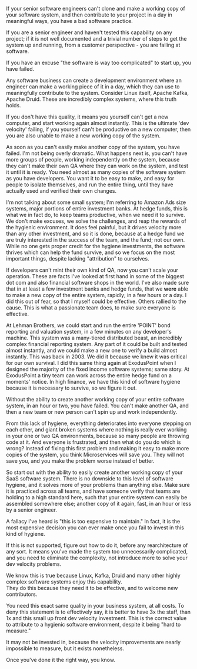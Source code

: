If your senior software engineers can't clone
and make a working copy of your software system,
and then contribute to your project in a day in meaningful
ways, you have a bad software practice.

If you are a senior engineer and haven't tested
this capability on any project; if it is not well documented
and a trivial number of steps to get the system up and running,
from a customer perspective - you are failing at software.

If you have an excuse "the software is way too complicated"
to start up, you have failed.

Any software business can create a development environment 
where an engineer can make a working piece of it
in a day, which they can use to meaningfully 
contribute to the system.
Consider Linux itself, Apache Kafka, Apache Druid. 
These are incredibly complex systems, where this truth holds.

If you don't have this quality, it means you yourself can't
get a new computer, and start working again almost instantly.
This is the ultimate 'dev velocity' failing, if you yourself can't 
be productive on a new computer, then you are also unable
to make a new working copy of the system.

As soon as you can't easily make another copy of the system,
you have failed.  I'm not being overly dramatic.
What happens next is, you can't have more groups of people,
working independently on the system, because they can't
make their own QA where they can work on the system,
and test it until it is ready.  You need almost
as many copies of the software system as you have developers.
You want it to be easy to make, and easy for people to 
isolate themselves, and run the entire thing, until
they have actually used and verified their own changes.

I'm not talking about some small system; I'm referring
to Amazon Ads size systems, major portions of entire
investment banks.  At hedge funds, this is what we in fact do,
to keep teams productive, when we need it to survive.
We don't make excuses, we solve the challenges, 
and reap the rewards of the hygienic environment.
It does feel painful, but it drives velocity more than
any other investment, and so it is done, because
at a hedge fund we are truly interested in the success of
the team, and the fund; not our own.  While no one
gets proper credit for the hygiene investments,
the software thrives which can help the fund survive,
and so we focus on the most important things, despite
lacking "attribution" to ourselves.

If developers can't mint their own kind of QA, 
now you can't scale your
operation.  These are facts I've looked at first
hand in some of the biggest dot com and also financial
software shops in the world.  I've also made sure that
in at least a few investment banks and hedge funds,
that we **were** able to make a new copy of the entire system,
rapidly; in a few hours or a day.  I did this out of fear, 
so that I myself could be effective.  Others rallied 
to the cause.
This is what a passionate team does, to make sure everyone
is effective.

At Lehman Brothers, we could start and run the entire 
'POINT' bond reporting and valuation system, in 
a few minutes on any developer's machine.  This system
was a many-tiered distributed beast, an incredibly complex
financial reporting system.  Any part of it
could be built and tested almost instantly, and we could
make a new one to verify a build almost instantly.
This was back in 2003.  We did it because we knew it 
was critical for our own survival.  I did this same thing
again at ExodusPoint when I designed the majority of
the fixed income software systems; same story.
At ExodusPoint a tiny team can
work across the entire hedge fund on a moments' notice.
In high finance, we have this kind of software hygiene
because it is necessary to survive, so we figure it out.

Without the ability to create another working copy
of your entire software system, in an hour or two,
you have failed.  You can't make another QA, and then
a new team or new person can't spin up and work
independently.  

From this lack of hygiene, everything deteriorates
into everyone stepping on each other, and giant 
broken systems where nothing is really ever working in 
your one or two QA environments, because so many people
are throwing code at it.  And everyone is frustrated,
and then what do you do which is wrong?  Instead of 
fixing this first problem and making it easy to make
more copies of the system, you think Microservices 
will save you.  They will not save you, and you make
the problem worse instead of better.

So start out with the ability to easily create another
working copy of your SaaS software system.  There is
no downside to this level of software hygiene, and
it solves more of your problems than anything else.
Make sure it is practiced across all teams, and have
someone verify that teams are holding to a high standard
here, such that your entire system can easily be assembled
somewhere else; another copy of it again, fast, in 
an hour or less by a senior engineer.

A fallacy I've heard is "this is too expensive to maintain."
In fact, it is the most expensive decision you can ever make
once you fail to invest in this kind of hygiene.

If this is not supported, figure out how to do it, before
any rearchitecture of any sort.
It means you've made the system too unnecessarily complicated,
and you need to eliminate the complexity, not introduce more
to solve your dev velocity problems.

We know this is true because Linux, Kafka, Druid
and many other highly complex software systems 
enjoy this capability.  
They do this because they need it to be effective,
and to welcome new contributors.  

You need this exact same quality in your business system, at all costs.
To deny this statement is to effectively say, it is better
to have 3x the staff, than 1x and this small up front 
dev velocity investment.  This is the correct value to attribute
to a hygienic software environment, despite it being "hard to measure."

It may not be invested in, because the velocity improvements
are nearly impossible to measure, but it exists nonetheless.

Once you've done it the right way, you know.
